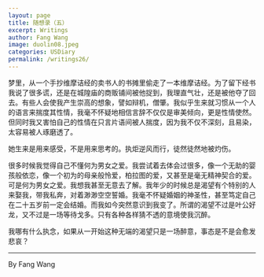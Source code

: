 ```yaml
---
layout: page
title: 随想录（五）
excerpt: Writings
author: Fang Wang
image: duolin08.jpeg
categories: USDiary
permalink: /writings26/
---
```


梦里，从一个手抄维摩诘经的卖书人的书摊里偷走了一本维摩诘经。为了留下经书我说了很多谎，还是在城隍庙的商贩铺间被他捉到，我理直气壮，还是被他夺了回去。有些人会使我产生崇高的想象，譬如辩机，僧肇。我似乎生来就习惯从一个人的语言来揣度其性情，我毫不怀疑地相信言辞不仅仅是审美倾向，更是性情使然。但同时我又害怕自己的性情在只言片语间被人揣度，因为我不仅不深刻，且易染，太容易被人琢磨透了。

她生来是用来感受，不是用来思考的。执炬逆风而行，徒然徒然地被灼伤。

很多时候我觉得自己不懂何为男女之爱。我尝试着去体会过很多，像一个无助的婴孩般依恋，像一个初为的母亲般怜爱，柏拉图的爱，又甚至是毫无精神契合的爱。可是何为男女之爱。我想我甚至无意去了解。我年少的时候总是渴望有个特别的人来娶我，带我私奔，对着渺渺空空誓婚。我毫不怀疑婚姻的神圣性，甚至笃定自己在二十五岁前一定会结婚。而我如今突然意识到我变了。所谓的渴望不过是叶公好龙，又不过是一场等待戈多。只有各种各样猜不透的意境使我沉醉。

我哪有什么执念，如果从一开始这种无端的渴望只是一场醉意，事态是不是会愈发悲哀？



****

By Fang Wang